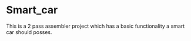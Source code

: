 # Smart_car
This is a 2 pass assembler project which has a basic functionality a smart car should posses.
